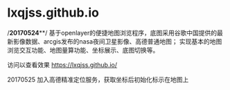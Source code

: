 # lxqjss.github.io
/****************************20170524******************************/
基于openlayer的便捷地图浏览程序，底图采用谷歌中国提供的最新影像数据、arcgis发布的nasa夜间卫星影像、高德普通地图；
实现基本的地图浏览交互功能、地图量算功能、坐标展示、底图切换等。

访问以查看效果 https://lxqjss.github.io/

20170525
加入高德精准定位服务，获取坐标后初始化标示在地图上
